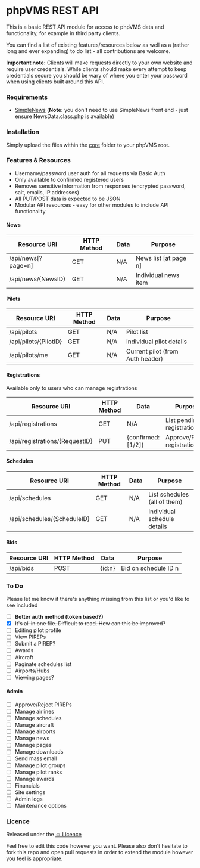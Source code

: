 # phpVMS REST API

This is a basic REST API module for access to phpVMS data and functionality, for example in third party clients.

You can find a list of existing features/resources below as well as a (rather long and ever expanding) to do list - all contributions are welcome.

__Important note:__ Clients will make requests directly to your own website and require user credentials. While clients should make every attempt to keep credentials secure you should be wary of where you enter your password when using clients built around this API.

### Requirements
- [SimpleNews](https://github.com/tomsterritt/simplenews) (__Note:__ you don't need to use SimpleNews front end - just ensure NewsData.class.php is available)

### Installation
Simply upload the files within the [core](/core) folder to your phpVMS root.

### Features & Resources
- Username/password user auth for all requests via Basic Auth
- Only available to confirmed registered users
- Removes sensitive information from responses (encrypted password, salt, emails, IP addresses)
- All PUT/POST data is expected to be JSON
- Modular API resources - easy for other modules to include API functionality

#### News
Resource URI          | HTTP Method | Data  | Purpose
--------------------- | ----------- | ----- | -------
/api/news[?page=n]    | GET         | N/A   | News list [at page n]
/api/news/{NewsID}    | GET         | N/A   | Individual news item

#### Pilots
Resource URI          | HTTP Method | Data  | Purpose
--------------------- | ----------- | ----- | -------
/api/pilots           | GET         | N/A   | Pilot list
/api/pilots/{PilotID} | GET         | N/A   | Individual pilot details
/api/pilots/me        | GET         | N/A   | Current pilot (from Auth header)

#### Registrations
Available only to users who can manage registrations

Resource URI                   | HTTP Method | Data              | Purpose
------------------------------ | ----------- | ----------------- | -------
/api/registrations             | GET         | N/A               | List pending registrations
/api/registrations/{RequestID} | PUT         | {confirmed:[1/2]} | Approve/Reject registration

#### Schedules
Resource URI                | HTTP Method | Data | Purpose
--------------------------- | ----------- | ---- | -------
/api/schedules              | GET         | N/A  | List schedules (all of them)
/api/schedules/{ScheduleID} | GET         | N/A  | Individual schedule details

#### Bids
Resource URI | HTTP Method | Data   | Purpose
------------ | ----------- | ------ | -------
/api/bids    | POST        | {id:n} | Bid on schedule ID n


### To Do
Please let me know if there's anything missing from this list or you'd like to see included

- [ ] __Better auth method (token based?)__
- [x] ~~It's all in one file. Difficult to read. How can this be improved?~~
- [ ] Editing pilot profile
- [ ] View PIREPs
- [ ] Submit a PIREP?
- [ ] Awards
- [ ] Aircraft
- [ ] Paginate schedules list
- [ ] Airports/Hubs
- [ ] Viewing pages?

#### Admin

- [ ] Approve/Reject PIREPs
- [ ] Manage airlines
- [ ] Manage schedules
- [ ] Manage aircraft
- [ ] Manage airports
- [ ] Manage news
- [ ] Manage pages
- [ ] Manage downloads
- [ ] Send mass email
- [ ] Manage pilot groups
- [ ] Manage pilot ranks
- [ ] Manage awards
- [ ] Financials
- [ ] Site settings
- [ ] Admin logs
- [ ] Maintenance options

### Licence
Released under the [&#9786; Licence](http://licence.visualidiot.com/)

Feel free to edit this code however you want. Please also don't hesitate to fork this repo and open pull requests in order to extend the module however you feel is appropriate.
